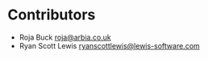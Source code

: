 # Contributors

* Roja Buck <roja@arbia.co.uk>
* Ryan Scott Lewis <ryanscottlewis@lewis-software.com>
